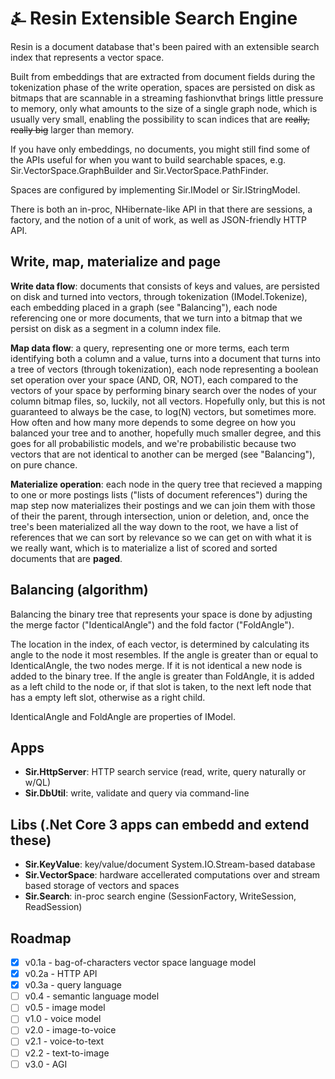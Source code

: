 # &#9084; Resin Extensible Search Engine

Resin is a document database that's been paired with an extensible search index that represents a vector space. 

Built from embeddings that are extracted from document fields during the tokenization phase of the write operation, spaces are
persisted on disk as bitmaps that are scannable in a streaming fashionvthat brings little pressure to memory, only what amounts to the size of a single graph node, which is usually very small, enabling the possibility to scan indices that are ~~really, really big~~ larger than memory. 

If you have only embeddings, no documents, you might still find some of the APIs useful for when you
want to build searchable spaces, e.g. Sir.VectorSpace.GraphBuilder and Sir.VectorSpace.PathFinder.

Spaces are configured by implementing Sir.IModel or Sir.IStringModel.

There is both an in-proc, NHibernate-like API in that there are sessions, a factory, and the notion of a unit of work, as well as JSON-friendly HTTP API.

## Write, map, materialize and page

__Write data flow__: documents that consists of keys and values, are persisted on disk and turned into vectors, through tokenization (IModel.Tokenize), each embedding placed in a graph (see "Balancing"), each node referencing one or more documents, that we turn into a bitmap that we persist on disk as a segment in a column index file.

__Map data flow__: a query, representing one or more terms, each term identifying both a column and a value, turns into a document that turns into a tree of vectors (through tokenization), each node representing a boolean set operation over your space (AND, OR, NOT), each compared to the vectors of your space by performing binary search over the nodes of your column bitmap files, so, luckily, not all vectors. Hopefully only, but this is not guaranteed to always be the case, to log(N) vectors, but sometimes more. How often and how many more depends to some degree on how you balanced your tree and to another, hopefully much smaller degree, and this goes for all probabilistic models, and we're probabilistic because two vectors that are not identical to another can be merged (see "Balancing"), on pure chance.

__Materialize operation__: each node in the query tree that recieved a mapping to one or more postings lists ("lists of document references") during the map step now materializes their postings and we can join them with those of their the parent, through intersection, union or deletion, and, once the tree's been materialized all the way down to the root, we have a list of references that we can sort by relevance so we can get on with what it is we really want, which is to materialize a list of scored and sorted documents that are __paged__.

## Balancing (algorithm)

Balancing the binary tree that represents your space is done by adjusting the merge factor ("IdenticalAngle") and the fold factor ("FoldAngle"). 

The location in the index, of each vector, is determined by calculating its angle to the node it most resembles. If the angle is greater than or equal to IdenticalAngle, the two nodes merge. If it is not identical a new node is added to the binary tree. If the angle is greater than FoldAngle, it is added as a left child to the node or, if that slot is taken, to the next left node that has a empty left slot, otherwise as a right child.

IdenticalAngle and FoldAngle are properties of IModel.

## Apps

- __Sir.HttpServer__: HTTP search service (read, write, query naturally or w/QL)
- __Sir.DbUtil__: write, validate and query via command-line

## Libs (.Net Core 3 apps can embedd and extend these)

- __Sir.KeyValue__: key/value/document System.IO.Stream-based database
- __Sir.VectorSpace__: hardware accellerated computations over and stream based storage of vectors and spaces
- __Sir.Search__: in-proc search engine (SessionFactory, WriteSession, ReadSession)

## Roadmap

- [x] v0.1a - bag-of-characters vector space language model
- [x] v0.2a - HTTP API
- [x] v0.3a - query language
- [ ] v0.4 - semantic language model
- [ ] v0.5 - image model
- [ ] v1.0 - voice model
- [ ] v2.0 - image-to-voice
- [ ] v2.1 - voice-to-text
- [ ] v2.2 - text-to-image
- [ ] v3.0 - AGI
